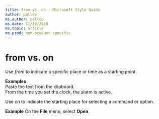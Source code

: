 ```yaml
---
title: from vs. on - Microsoft Style Guide
author: pallep
ms.author: pallep
ms.date: 11/19/2016
ms.topic: article
ms.prod: non-product specific
---
```


# from vs. on

Use *from* to indicate a specific place or time as a starting point. 

**Examples**  
Paste the text from the clipboard.  
From the time you set the clock, the alarm is active.

Use *on* to indicate the starting place for selecting a command or option.

**Example** On the **File** menu, select **Open**.
